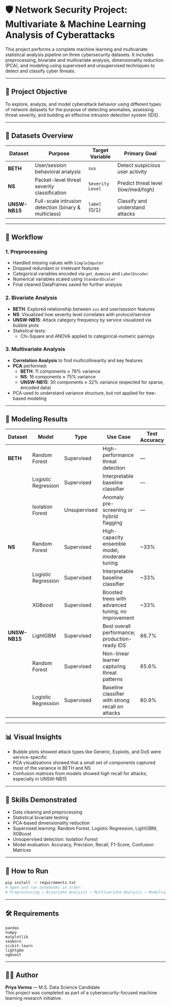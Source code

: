 
# 🛡️ Network Security Project: Multivariate & Machine Learning Analysis of Cyberattacks

This project performs a complete machine learning and multivariate statistical analysis pipeline on three cybersecurity datasets. It includes preprocessing, bivariate and multivariate analysis, dimensionality reduction (PCA), and modeling using supervised and unsupervised techniques to detect and classify cyber threats.

---

## 🎯 Project Objective

To explore, analyze, and model cyberattack behavior using different types of network datasets for the purpose of detecting anomalies, assessing threat severity, and building an effective intrusion detection system (IDS).

---

## 📁 Datasets Overview

| Dataset       | Purpose                                             | Target Variable | Primary Goal |
|---------------|-----------------------------------------------------|------------------|--------------|
| **BETH**       | User/session behavioral analysis                   | `sus`            | Detect suspicious user activity |
| **NS**         | Packet-level threat severity classification        | `Severity Level` | Predict threat level (low/med/high) |
| **UNSW-NB15**  | Full-scale intrusion detection (binary & multiclass) | `label` (0/1)    | Classify and understand attacks |

---

## 🔄 Workflow

### 1. Preprocessing
- Handled missing values with `SimpleImputer`
- Dropped redundant or irrelevant features
- Categorical variables encoded via `get_dummies` and `LabelEncoder`
- Numerical variables scaled using `StandardScaler`
- Final cleaned DataFrames saved for further analysis

### 2. Bivariate Analysis
- **BETH**: Explored relationship between `sus` and user/session features
- **NS**: Visualized how severity level correlates with protocol/service
- **UNSW-NB15**: Attack category frequency by service visualized via bubble plots
- Statistical tests:
  - Chi-Square and ANOVA applied to categorical-numeric pairings

### 3. Multivariate Analysis
- **Correlation Analysis** to find multicollinearity and key features
- **PCA** performed:
  - **BETH**: 11 components ≈ 78% variance
  - **NS**: 16 components ≈ 75% variance
  - **UNSW-NB15**: 30 components ≈ 32% variance (expected for sparse, encoded data)
- PCA used to understand variance structure, but not applied for tree-based modeling

---

## 🤖 Modeling Results

| Dataset      | Model               | Type        | Use Case                                                    | Test Accuracy | Model Ranking |
|--------------|---------------------|-------------|--------------------------------------------------------------|----------------|----------------|
| **BETH**     | Random Forest        | Supervised  | High-performance threat detection                            | —              | 1st            |
|              | Logistic Regression  | Supervised  | Interpretable baseline classifier                            | —              | 2nd            |
|              | Isolation Forest     | Unsupervised| Anomaly pre-screening or hybrid flagging                    | —              | 3rd            |
| **NS**       | Random Forest        | Supervised  | High-capacity ensemble model, moderate tuning               | ~33%           | 1st            |
|              | Logistic Regression  | Supervised  | Interpretable baseline classifier                           | ~33%           | 2nd            |
|              | XGBoost              | Supervised  | Boosted trees with advanced tuning, no improvement          | ~33%           | 3rd            |
| **UNSW-NB15**| LightGBM             | Supervised  | Best overall performance; production-ready IDS              | 86.7%          | 1st            |
|              | Random Forest        | Supervised  | Non-linear learner capturing threat patterns                | 85.6%          | 2nd            |
|              | Logistic Regression  | Supervised  | Baseline classifier with strong recall on attacks           | 80.9%          | 3rd            |

---

## 📊 Visual Insights

- Bubble plots showed attack types like Generic, Exploits, and DoS were service-specific
- PCA visualizations showed that a small set of components captured most of the variance in BETH and NS
- Confusion matrices from models showed high recall for attacks, especially in UNSW-NB15

---

## 🧠 Skills Demonstrated

- Data cleaning and preprocessing
- Statistical bivariate testing
- PCA-based dimensionality reduction
- Supervised learning: Random Forest, Logistic Regression, LightGBM, XGBoost
- Unsupervised detection: Isolation Forest
- Model evaluation: Accuracy, Precision, Recall, F1-Score, Confusion Matrices

---

## 🚀 How to Run

```bash
pip install -r requirements.txt
# Open and run notebooks in order:
# Preprocessing → Bivariate Analysis → Multivariate Analysis → Modeling
```

---

## 🛠️ Requirements

```
pandas
numpy
matplotlib
seaborn
scikit-learn
lightgbm
xgboost
```

---

## 👩‍💻 Author

**Priya Verma** — M.S. Data Science Candidate  
This project was completed as part of a cybersecurity-focused machine learning research initiative.
